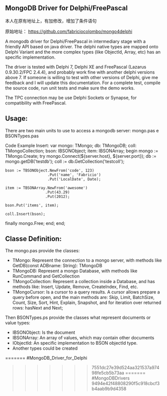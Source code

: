 MongoDB Driver for Delphi/FreePascal
-------------------------

本人在原有地址上，有加修改，增加了条件语句

原始地址：
https://github.com/fabriciocolombo/mongo4delphi

A mongodb driver for Delphi/FreePascal in intermediary stage with a friendly API based on java driver.
The delphi native types are mapped onto Delphi Variant and the more complex types (like ObjectId, Array, etc) 
has an specific implementation.

The driver is tested with Delphi 7, Delphi XE and FreePascal (Lazarus 0.9.30.2/FPC 2.4.4), and probably work fine with another delphi versions above 7.
If someone is willing to test with other versions of Delphi, give me feedback and I will update this documentation. 
For a complete test, compile the source code, run unit tests and make sure the demo works.

The TPC connection may be use Delphi Sockets or Synapse, for compatibility with FreePascal.

Usage:
------
There are two main units to use to access a mongodb server: mongo.pas e BSONTypes.pas

Code Example Insert:
var
  mongo: TMongo;
  db: TMongoDB;
  coll: TMongoCollection;
  bson: IBSONObject;
  item: IBSONArray;
begin
  mongo := TMongo.Create;
  try
    mongo.Connect(${server.host}, ${server.port});
    db := mongo.getDB('testdb');
    coll := db.GetCollection('testcoll');

    bson := TBSONObject.NewFrom('code', 123)
                       .Put('name', 'Fabricio')
                       .Put('LocalDate', Date);

    item := TBSONArray.NewFrom('awesome')
                      .Put(43.29)
                      .Put(2012);

    bson.Put('items', item);

    coll.Insert(bson);
  finally
    mongo.Free;
  end;
end;

Classe Definition:
-----------------	
The mongo.pas provide the classes:
 - TMongo: Represent the connection to a mongo server, with methods like GetDB(const ADBname: String): TMongoDB
 - TMongoDB: Represent a mongo Database, with methods like RunCommand and GetCollection
 - TMongoCollection: Represent a collection inside a Database, and has methods like: Insert, Update, Remove, 
                     CreateIndex, Find, etc.
 - TMongoCursor: Is a cursor to a query results. A cursor allows prepare a query before open, and the main methods 
                 are: Skip, Limit, BatchSize, Count, Size, Sort, Hint, Explain, Snapshot, and for iteration over 
								 returned rows: hasNext and Next;

Then BSONTypes.ps provide the classes what represent documents or value types:
 - IBSONObject: Is the document
 - IBSONArray: An array of values, which may contain other documents 
 - IObjectId: An specific implementation to BSON objectId type.
 - Another types could be created				 
								   
=======
#MongoDB_Driver_for_Delphi
>>>>>>> 7551dc27e39d524aa321537a97498fe5cb5b73aa
=======
#MongoDBDrivers
>>>>>>> 9494e42f48808290f5c918cbcf3b4aab9b9d4358
